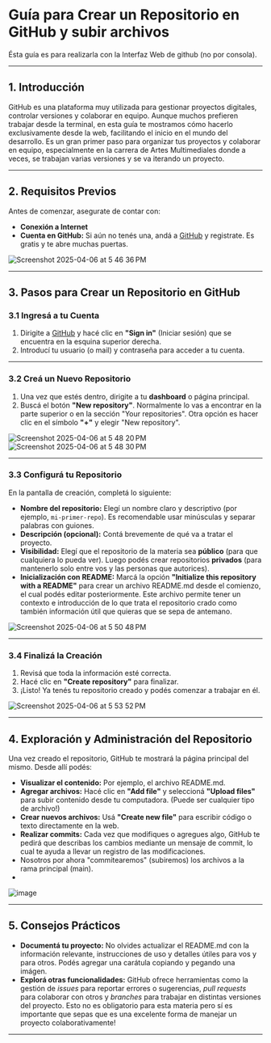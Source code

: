 # Guía para Crear un Repositorio en GitHub y subir archivos
Ésta guía es para realizarla con la Interfaz Web de github (no por consola).

---

## 1. Introducción

GitHub es una plataforma muy utilizada para gestionar proyectos digitales, controlar versiones y colaborar en equipo. Aunque muchos prefieren trabajar desde la terminal, en esta guía te mostramos cómo hacerlo exclusivamente desde la web, facilitando el inicio en el mundo del desarrollo.
Es un gran primer paso para organizar tus proyectos y colaborar en equipo, especialmente en la carrera de Artes Multimediales donde a veces, se trabajan varias versiones y se va iterando un proyecto.

---

## 2. Requisitos Previos

Antes de comenzar, asegurate de contar con:
- **Conexión a Internet**
- **Cuenta en GitHub:** Si aún no tenés una, andá a [GitHub](https://github.com) y registrate. Es gratis y te abre muchas puertas.

![Screenshot 2025-04-06 at 5 46 36 PM](https://github.com/user-attachments/assets/2c4a0833-0907-448c-9fb7-86358f869f00)

---

## 3. Pasos para Crear un Repositorio en GitHub

### 3.1 Ingresá a tu Cuenta
1. Dirigite a [GitHub](https://github.com) y hacé clic en **"Sign in"** (Iniciar sesión) que se encuentra en la esquina superior derecha.
2. Introducí tu usuario (o mail) y contraseña para acceder a tu cuenta.

---

### 3.2 Creá un Nuevo Repositorio
1. Una vez que estés dentro, dirigite a tu **dashboard** o página principal.
2. Buscá el botón **"New repository"**. Normalmente lo vas a encontrar en la parte superior o en la sección "Your repositories". Otra opción es hacer clic en el símbolo **"+"** y elegir "New repository".

![Screenshot 2025-04-06 at 5 48 20 PM](https://github.com/user-attachments/assets/b29fd012-414c-44ac-b7f5-88bc5f1755aa)
![Screenshot 2025-04-06 at 5 48 30 PM](https://github.com/user-attachments/assets/1dd03691-bbdf-4d26-acfd-5e9199b484df)

---

### 3.3 Configurá tu Repositorio
En la pantalla de creación, completá lo siguiente:
- **Nombre del repositorio:** Elegí un nombre claro y descriptivo (por ejemplo, `mi-primer-repo`). Es recomendable usar minúsculas y separar palabras con guiones.
- **Descripción (opcional):** Contá brevemente de qué va a tratar el proyecto.
- **Visibilidad:** Elegí que el repositorio de la materia sea **público** (para que cualquiera lo pueda ver). Luego podés crear repositorios **privados** (para mantenerlo solo entre vos y las personas que autorices).
- **Inicialización con README:** Marcá la opción **"Initialize this repository with a README"** para crear un archivo README.md desde el comienzo, el cual podés editar posteriormente. Este archivo permite tener un contexto e introducción de lo que trata el repositorio crado como también información útil que quieras que se sepa de antemano.

![Screenshot 2025-04-06 at 5 50 48 PM](https://github.com/user-attachments/assets/3d1b9c6b-29b6-49df-9580-f0ed7a519f30)

---

### 3.4 Finalizá la Creación
1. Revisá que toda la información esté correcta.
2. Hacé clic en **"Create repository"** para finalizar.
3. ¡Listo! Ya tenés tu repositorio creado y podés comenzar a trabajar en él.

![Screenshot 2025-04-06 at 5 53 52 PM](https://github.com/user-attachments/assets/49dbd4e6-d270-4a8d-bd9e-c68635488bc0)

---

## 4. Exploración y Administración del Repositorio

Una vez creado el repositorio, GitHub te mostrará la página principal del mismo. Desde allí podés:
- **Visualizar el contenido:** Por ejemplo, el archivo README.md.
- **Agregar archivos:** Hacé clic en **"Add file"** y seleccioná **"Upload files"** para subir contenido desde tu computadora. (Puede ser cualquier tipo de archivo!)
- **Crear nuevos archivos:** Usá **"Create new file"** para escribir código o texto directamente en la web.
- **Realizar commits:** Cada vez que modifiques o agregues algo, GitHub te pedirá que describas los cambios mediante un mensaje de commit, lo cual te ayuda a llevar un registro de las modificaciones.
- Nosotros por ahora "commitearemos" (subiremos) los archivos a la rama principal (main).
- 
![image](https://github.com/user-attachments/assets/3c7f3140-1269-4a87-b0b7-46d23fb3f334)

---

## 5. Consejos Prácticos

- **Documentá tu proyecto:** No olvides actualizar el README.md con la información relevante, instrucciones de uso y detalles útiles para vos y para otros. Podés agregar una carátula copiando y pegando una imágen.
- **Explorá otras funcionalidades:** GitHub ofrece herramientas como la gestión de *issues* para reportar errores o sugerencias, *pull requests* para colaborar con otros y *branches* para trabajar en distintas versiones del proyecto. Esto no es obligatorio para esta materia pero sí es importante que sepas que es una excelente forma de manejar un proyecto colaborativamente!

---
